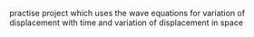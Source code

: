 practise project which uses the wave equations for variation of displacement with time and
variation of displacement in space
